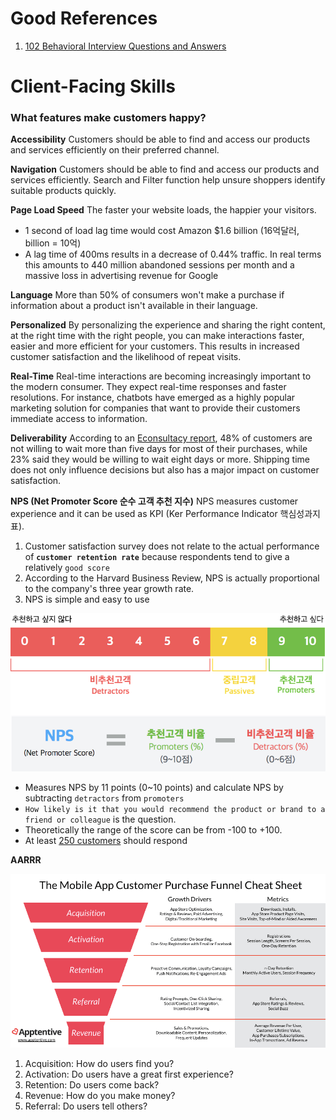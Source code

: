 # Good References

1. [102 Behavioral Interview Questions and Answers](https://www.cleverism.com/102-behavioral-interview-questions-including-answers/)





# Client-Facing Skills



### What features make customers happy?

**Accessibility**
Customers should be able to find and access our products and services efficiently on their preferred channel. 

**Navigation**
Customers should be able to find and access our products and services efficiently. 
Search and Filter function help unsure shoppers identify suitable products quickly. 

**Page Load Speed**
The faster your website loads, the happier your visitors.

* 1 second of load lag time would cost Amazon $1.6 billion (16억달러, billion = 10억)
* A lag time of 400ms results in a decrease of 0.44% traffic. 
  In real terms this amounts to 440 million abandoned sessions per month and a massive loss in advertising revenue for Google

**Language**
More than 50% of consumers won't make a purchase if information about a product isn't available in their language. 

**Personalized**
By personalizing the experience and sharing the right content, at the right time with the right people,  you can make interactions faster, easier and more efficient for your customers. 
This results in increased customer satisfaction and the likelihood of repeat visits. 

**Real-Time**
Real-time interactions are becoming increasingly important to the modern consumer. They expect real-time responses and faster resolutions.  For instance, chatbots have emerged as a highly popular marketing solution for companies that want to provide their customers immediate access to information. 

**Deliverability**
According to an [Econsultacy report](https://econsultancy.com/free-shipping-and-delivery-timing-are-key-for-customer-satisfaction/), 48% of customers are not willing to wait more than five days for most of their purchases, while 23% said they would be willing to wait eight days or more. 
Shipping time does not only influence decisions but also has a major impact on customer satisfaction. 

**NPS (Net Promoter Score 순수 고객 추천 지수)**
NPS measures customer experience and it can be used as KPI (Ker Performance Indicator 핵심성과지표).

1. Customer satisfaction survey does not relate to the actual performance of **`customer retention rate`**  because respondents tend to give a relatively `good score`
2. According to the Harvard Business Review, NPS is actually proportional to the company's three year growth rate. 
3. NPS is simple and easy to use



![NPS](images/nps.png)

* Measures NPS by 11 points (0~10 points) and calculate NPS by subtracting `detractors` from `promoters`
* `How likely is it that you would recommend the product or brand to a friend or colleague` is the question. 
* Theoretically the range of the score can be from -100 to +100. 
* At least [250 customers](https://medium.com/jandi-messenger-stories/nps-2-%EC%B5%9C%EC%86%8C%ED%95%9C%EC%9D%98-%EC%9E%90%EC%9B%90%EC%9C%BC%EB%A1%9C-nps%EB%A5%BC-%EC%8B%A4%ED%96%89%ED%95%B4%EB%B3%B4%EC%9E%90-d0c8e4e905b1) should respond

**AARRR**

![AARRR](images/aarrr-mobile.png)

1. Acquisition: How do users find you?
2. Activation: Do users have a great first experience?
3. Retention: Do users come back?
4. Revenue: How do you make money?
5. Referral: Do users tell others?



